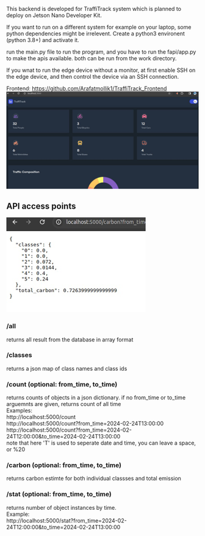 This backend is developed for TraffiTrack system which is planned to deploy on Jetson Nano Developer Kit.

If you want to run on a different system for example on your laptop, some python dependencies might be irrelevent.
Create a python3 environent (python 3.8+) and activate it.

run the main.py file to run the program, and you have to run the fapi/app.py to make the apis available.
both can be run from the work directory.

If you wnat to run the edge device without a monitor, at first enable SSH on the edge device, and then control the device via an SSH connection.

Frontend: https://github.com/Arafatmollik1/TraffiTrack_Frontend
![Frontend showing stat](./Media/frontend.jpeg)

## API access points

![API carbon stat](./Media/api_carbon.jpeg)
### /all

returns all result from the database in array format

### /classes

returns a json map of class names and class ids

### /count (optional: from_time, to_time)

returns counts of objects in a json dictionary. if no from_time or to_time arguemnts are given, returns count of all time <br>
Examples:
<br>http://localhost:5000/count
<br>http://localhost:5000/count?from_time=2024-02-24T13:00:00
<br>http://localhost:5000/count?from_time=2024-02-24T12:00:00&to_time=2024-02-24T13:00:00
<br>note that here 'T' is used to seperate date and time, you can leave a space, or %20

### /carbon (optional: from_time, to_time)<br>
returns carbon estimte for both individual classses and total emission<br>


### /stat (optional: from_time, to_time)

returns number of object instances by time. 
<br> Example:
<br>http://localhost:5000/stat?from_time=2024-02-24T12:00:00&to_time=2024-02-24T13:00:00
